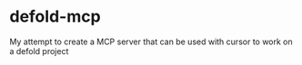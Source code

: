 # defold-mcp
My attempt to create a MCP server that can be used with cursor to work on a defold project
